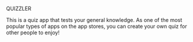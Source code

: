 QUIZZLER

This is a quiz app that tests your general knowledge. As one of the most popular types of apps on the app stores, you can create your own quiz for other people to enjoy!


